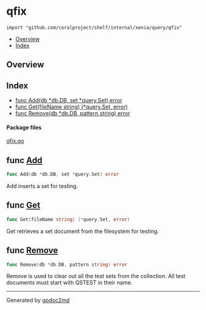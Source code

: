 

# qfix
`import "github.com/coralproject/shelf/internal/xenia/query/qfix"`

* [Overview](#pkg-overview)
* [Index](#pkg-index)

## <a name="pkg-overview">Overview</a>



## <a name="pkg-index">Index</a>
* [func Add(db *db.DB, set *query.Set) error](#Add)
* [func Get(fileName string) (*query.Set, error)](#Get)
* [func Remove(db *db.DB, pattern string) error](#Remove)


#### <a name="pkg-files">Package files</a>
[qfix.go](/src/github.com/coralproject/shelf/internal/xenia/query/qfix/qfix.go) 





## <a name="Add">func</a> [Add](/src/target/qfix.go?s=812:853#L31)
``` go
func Add(db *db.DB, set *query.Set) error
```
Add inserts a set for testing.



## <a name="Get">func</a> [Get](/src/target/qfix.go?s=510:555#L13)
``` go
func Get(fileName string) (*query.Set, error)
```
Get retrieves a set document from the filesystem for testing.



## <a name="Remove">func</a> [Remove](/src/target/qfix.go?s=1069:1113#L41)
``` go
func Remove(db *db.DB, pattern string) error
```
Remove is used to clear out all the test sets from the collection.
All test documents must start with QSTEST in their name.








- - -
Generated by [godoc2md](http://godoc.org/github.com/davecheney/godoc2md)
